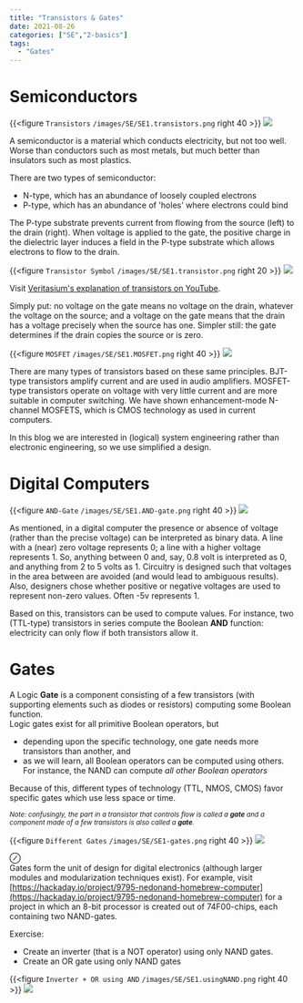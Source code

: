 ```yaml
---
title: "Transistors & Gates"
date: 2021-08-26
categories: ["SE","2-basics"]
tags:
  - "Gates"
---
```

# Semiconductors
{{<figure `Transistors` `/images/SE/SE1.transistors.png` right 40 >}}
![](SE1.transistors.png)

A semiconductor is a material which conducts electricity, but not too well. Worse than conductors such as most metals, but much better than insulators such as most plastics.

There are two types of semiconductor:

* N-type, which has an abundance of loosely coupled electrons
* P-type, which has an abundance of 'holes' where electrons could bind

The P-type substrate prevents current from flowing from the source (left) to the drain (right). When voltage is applied to the gate, the positive charge in the dielectric layer induces a field in the P-type substrate which allows electrons to flow to the drain.

{{<figure `Transistor Symbol` `/images/SE/SE1.transistor.png` right 20 >}}
![](SE1.transistor.png)

Visit [Veritasium's explanation of transistors on YouTube](https://www.youtube.com/embed/IcrBqCFLHIY).

Simply put: no voltage on the gate means no voltage on the drain, whatever the voltage on the source; and a voltage on the gate means that the drain has a voltage precisely when the source has one. Simpler still: the gate determines if the drain copies the source or is zero.

{{<figure `MOSFET` `/images/SE/SE1.MOSFET.png` right 40 >}}
![](SE1.MOSFET.png)

There are many types of transistors based on these same principles. BJT-type transistors amplify current and are used in audio amplifiers. MOSFET-type transistors operate on voltage with very little current and are more suitable in computer switching. We have shown enhancement-mode N-channel MOSFETS, which is CMOS technology as used in current computers.

In this blog we are interested in (logical) system engineering rather than electronic engineering, so we use simplified a design.

# Digital Computers

{{<figure `AND-Gate` `/images/SE/SE1.AND-gate.png` right 40 >}}
![](SE1.AND-gate.png)

As mentioned, in a digital computer the presence or absence of voltage (rather than the precise voltage) can be interpreted as binary data. A line with a (near) zero voltage represents 0; a line with a higher voltage represents 1. So, anything between 0 and, say, 0.8 volt is interpreted as 0, and anything from 2 to 5 volts as 1. Circuitry is designed such that voltages in the area between are avoided (and would lead to ambiguous results). Also, designers chose whether positive or negative voltages are used to represent non-zero values. Often -5v represents 1.

Based on this, transistors can be used to compute values. For instance, two (TTL-type) transistors in series compute the Boolean **AND** function: electricity can only flow if both transistors allow it.

# Gates
A Logic **Gate** is a component consisting of a few transistors (with supporting elements such as diodes or resistors) computing some Boolean function.  
Logic gates exist for all primitive Boolean operators, but

* depending upon the specific technology, one gate needs more transistors than another, and
* as we will learn, all Boolean operators can be computed using others. For instance, the NAND can compute *all other Boolean operators*

Because of this, different types of technology (TTL, NMOS, CMOS) favor specific gates which use  less space or time.

<span style="font-size:smaller;">*Note: confusingly, the part in a transistor that controls flow is called a **gate** and a component made of a few transistors is also called a **gate**.*</span>

{{<figure `Different Gates` `/images/SE/SE1-gates.png` right 40 >}}
![](SE1-gates.png)

&osol;  
Gates form the unit of design for digital electronics (although larger modules and modularization techniques exist).  For example, visit [https://hackaday.io/project/9795-nedonand-homebrew-computer](https://hackaday.io/project/9795-nedonand-homebrew-computer) for a project in which an 8-bit processor is created out of 74F00-chips, each containing two NAND-gates.

Exercise:

* Create an inverter (that is a NOT operator) using only NAND gates.
* Create an OR gate using only NAND gates

{{<figure `Inverter + OR using AND` `/images/SE/SE1.usingNAND.png` right 40 >}}
![](SE1.usingNAND.png)


